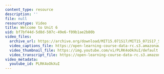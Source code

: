 ```yaml
---
content_type: resource
description: ''
file: null
resourcetype: Video
title: Welcome to Unit 6
uid: bf7bf44d-5d8d-507c-49e6-f09b1ae2b80b
video_files:
  archive_url: https://archive.org/download/MIT15.071S17/MIT15_071S17_Session_6.1.01_300k.mp4
  video_captions_file: https://open-learning-course-data-rc.s3.amazonaws.com/15-071-the-analytics-edge-spring-2017/9172977dad2859548a76dceaa14f6175_PLRK4oOkXuI.vtt
  video_thumbnail_file: https://img.youtube.com/vi/PLRK4oOkXuI/default.jpg
  video_transcript_file: https://open-learning-course-data-rc.s3.amazonaws.com/15-071-the-analytics-edge-spring-2017/f60b54a5ea75499a0b0df493e094be76_PLRK4oOkXuI.pdf
video_metadata:
  youtube_id: PLRK4oOkXuI
---
```

